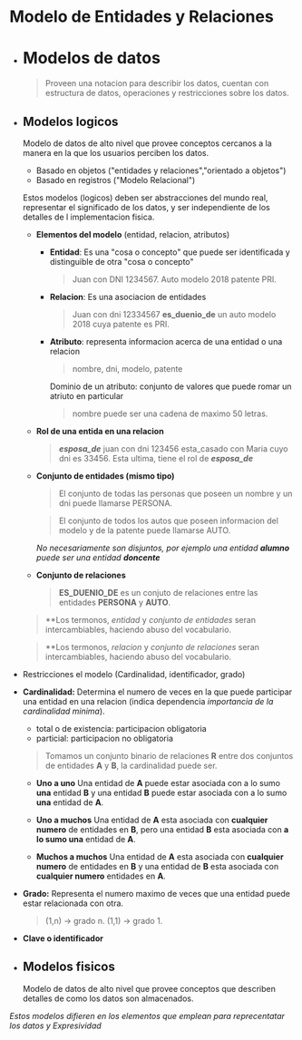 # Modelo de Entidades y Relaciones
* # **Modelos de datos**
  > Proveen una notacion para describir los datos, cuentan con
  > estructura de datos, operaciones y restricciones sobre los
  > datos. 

* ## **Modelos logicos**
   Modelo de datos de alto nivel que provee conceptos cercanos
   a la manera en la que los usuarios perciben los datos.
  * Basado en objetos ("entidades y relaciones","orientado
    a objetos")
  * Basado en registros ("Modelo Relacional")

   Estos modelos (logicos) deben ser abstracciones del mundo real,
   representar el significado de los datos, y ser independiente
   de los detalles de l implementacion fisica.

  * **Elementos del modelo** (entidad, relacion, atributos)
    * **Entidad**: Es una "cosa o concepto" que puede ser identificada y
    distinguible de otra "cosa o concepto"

      > Juan con DNI 1234567.
      > Auto modelo 2018 patente PRI.

    * **Relacion**: Es una asociacion de entidades

      > Juan con dni 12334567 **es_duenio_de** un auto modelo 2018
      > cuya patente es PRI.

    * **Atributo**: representa informacion acerca de una entidad o
    una relacion

      > nombre, dni, modelo, patente

      Dominio de un atributo: conjunto de valores que puede
      romar un atriuto  en particular

      > nombre puede ser una cadena de maximo 50 letras.

  * **Rol de una entida en una relacion**
    > **_esposa_de_**
    > juan con dni 123456 esta_casado con Maria cuyo dni es 33456.
    > Esta ultima, tiene el rol de **_esposa_de_**

  * **Conjunto de entidades (mismo tipo)**

    > El conjunto de todas las personas que poseen un nombre y un
    > dni puede llamarse PERSONA.

    > El conjunto de todos los autos que poseen informacion del
    > modelo y de la patente puede llamarse AUTO.

    _No necesariamente son disjuntos, por ejemplo una entidad 
    **alumno** puede ser una entidad **doncente**_

  * **Conjunto de relaciones**
    > **ES_DUENIO_DE** es un conjuto de relaciones entre las entidades
    > **PERSONA** y **AUTO**.
    

  > **Los termonos, *entidad* y *conjunto de entidades* seran
  > intercambiables, haciendo abuso del vocabulario.

  > **Los termonos, *relacion* y *conjunto de relaciones* seran
  > intercambiables, haciendo abuso del vocabulario.

 * Restricciones el modelo (Cardinalidad, identificador, grado)
  * **Cardinalidad:** Determina el numero de veces en la que puede
  participar una entidad en una relacion (indica dependencia
  _importancia de la cardinalidad minima_).
    * total o de existencia: participacion obligatoria
    * particial: participacion no obligatoria

    > Tomamos un conjunto binario de relaciones **R** entre dos
    > conjuntos de entidades **A** y **B**, la cardinalidad puede ser.
    * **Uno a uno** 
      Una entidad de **A** puede estar asociada con a lo sumo **una**
      entidad **B** y una entidad **B** puede estar asociada con a lo
      sumo **una** entidad de **A**.

    * **Uno a muchos** 
      Una entidad de **A** esta asociada con **cualquier numero** de 
      entidades en **B**, pero una entidad **B** esta asociada con **a lo
      sumo una** entidad de **A**.

    * **Muchos a muchos**
      Una entidad de **A** esta asociada con **cualquier numero** de entidades
      en **B** y una entidad de **B** esta asociada con **cualquier numero**
      entidades en **A**.

  * **Grado:** Representa el numero maximo de veces que una entidad puede
  estar relacionada con otra.
    > (1,n) -> grado n.
    > (1,1) -> grado 1.

  * **Clave o identificador**

* ## **Modelos fisicos**
   Modelo de datos de alto nivel que provee conceptos que
   describen detalles de como los datos son almacenados.

_Estos modelos difieren en los elementos que emplean para
reprecentatar los datos y Expresividad_

